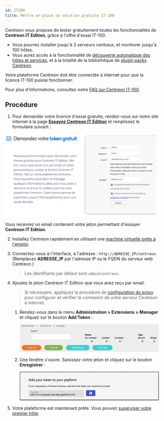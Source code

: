 ```yaml
---
id: IT100
title: Mettre en place sa solution gratuite IT-100
---
```


Centreon vous propose de tester gratuitement toutes les fonctionnalités de **Centreon IT Edition**, grâce à l'offre d'essai IT-100.

- Vous pourrez installer jusqu'à 3 serveurs centraux, et monitorer jusqu'à 100 hôtes.
- Vous aurez accès à la fonctionnalité de [découverte automatique des hôtes et services](../monitoring/discovery/introduction), et à la totalité de la bibliothèque de [plugin packs Centreon](../integrations/plugin-packs/introduction).

Votre plateforme Centreon doit être connectée à internet pour que la licence IT-100 puisse fonctionner.

Pour plus d'informations, consultez notre [FAQ sur Centreon IT-100](https://www.centreon.com/faq/faq-centreon-it-100/).

## Procédure

1. Pour demander votre licence d'essai gratuite, rendez-vous sur notre site internet à la page **[Essayez Centreon IT Edition](https://www.centreon.com/essai-gratuit/)**
   et remplissez le formulaire suivant :

![image](../assets/getting-started/it_100_free_token_form.png)

Vous recevrez un email contenant votre jeton permettant d'essayer **Centreon IT Edition**.

2. Installez Centreon rapidement en utilisant une [machine virtuelle prête à l'emploi](../installation/installation-of-a-central-server/using-virtual-machines).

3. Connectez-vous à l'interface, à l'adresse : `http://ADRESSE_IP/centreon`. (Remplacez **ADRESSE_IP** par l'adresse IP ou le FQDN du serveur web Centreon.)

   > Les identifiants par défaut sont `admin`/`centreon`.

4. Ajoutez le jeton Centreon IT Edition que vous avez reçu par email.

   > Si nécessaire, appliquez la procédure de [configuration du proxy](../administration/parameters/centreon-ui#configuration-du-proxy) pour configurer et vérifier la connexion de votre serveur Centreon à Internet.

   1. Rendez-vous dans le menu **Administration > Extensions > Manager** et cliquez sur le bouton **Add Token** :

      ![image](../assets/getting-started/it_100_free_token_add_1.png)

   2. Une fenêtre s'ouvre. Saisissez votre jeton et cliquez sur le bouton **Enregistrer** :

      ![image](../assets/getting-started/it_100_free_token_add_2.png)

5. Votre plateforme est maintenant prête. Vous pouvez [superviser votre premier hôte](first-supervision).
